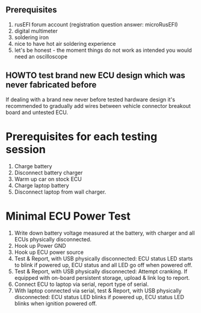 ## Prerequisites

1. rusEFI forum account (registration question answer: microRusEFI)
1. digital multimeter
1. soldering iron
1. nice to have hot air soldering experience
1. let's be honest - the moment things do not work as intended you would need an oscilloscope



## HOWTO test brand new ECU design which was never fabricated before

If dealing with a brand new never before tested hardware design it's recommended to gradually add wires between vehicle connector breakout board and untested ECU.

# Prerequisites for each testing session

1. Charge battery
1. Disconnect battery charger
1. Warm up car on stock ECU
1. Charge laptop battery
1. Disconnect laptop from wall charger.

# Minimal ECU Power Test

1. Write down battery voltage measured at the battery, with charger and all ECUs physically disconnected.
1. Hook up Power GND
1. Hook up ECU power source
1. Test & Report, with USB physically disconnected: ECU status LED starts to blink if powered up, ECU status and all LED go off when powered off.
1. Test & Report, with USB physically disconnected: Attempt cranking. If equipped with on-board persistent storage, upload & link log to report.
1. Connect ECU to laptop via serial, report type of serial.
1. With laptop connected via serial, test & Report, with USB physically disconnected: ECU status LED blinks if powered up, ECU status LED blinks when ignition powered off.



